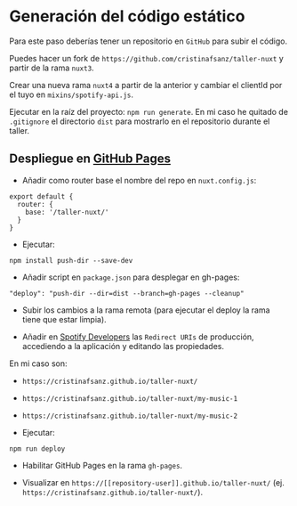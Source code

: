 Generación del código estático
=================

Para este paso deberías tener un repositorio en `GitHub` para subir el código.

Puedes hacer un fork de `https://github.com/cristinafsanz/taller-nuxt` y partir de la rama `nuxt3`.

Crear una nueva rama `nuxt4` a partir de la anterior y cambiar el clientId por el tuyo en `mixins/spotify-api.js`.

Ejecutar en la raíz del proyecto: `npm run generate`. En mi caso he quitado de `.gitignore` el directorio `dist` para mostrarlo en el repositorio durante el taller.

## Despliegue en [GitHub Pages](https://nuxtjs.org/faq/github-pages/)

- Añadir como router base el nombre del repo en `nuxt.config.js`:

```
export default {
  router: {
    base: '/taller-nuxt/'
  }
}
```

- Ejecutar:

```
npm install push-dir --save-dev
```



- Añadir script en `package.json` para desplegar en gh-pages:

```
"deploy": "push-dir --dir=dist --branch=gh-pages --cleanup"
```

- Subir los cambios a la rama remota (para ejecutar el deploy la rama tiene que estar limpia).

- Añadir en [Spotify Developers](https://developer.spotify.com/dashboard/applications) las `Redirect URIs` de producción, accediendo a la aplicación y editando las propiedades.

En mi caso son:

  - `https://cristinafsanz.github.io/taller-nuxt/`
  - `https://cristinafsanz.github.io/taller-nuxt/my-music-1`
  - `https://cristinafsanz.github.io/taller-nuxt/my-music-2`

- Ejecutar:

```
npm run deploy
```

- Habilitar GitHub Pages en la rama `gh-pages`.

- Visualizar en `https://[[repository-user]].github.io/taller-nuxt/` (ej. `https://cristinafsanz.github.io/taller-nuxt/`).